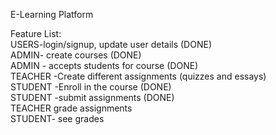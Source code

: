 E-Learning Platform

Feature List:\
USERS-login/signup, update user details (DONE)\
ADMIN- create courses (DONE) \
ADMIN - accepts students for course (DONE) \
TEACHER -Create different assignments (quizzes and essays) \
STUDENT -Enroll in the course (DONE)\
STUDENT -submit assignments (DONE)\
TEACHER grade assignments \
STUDENT- see grades
